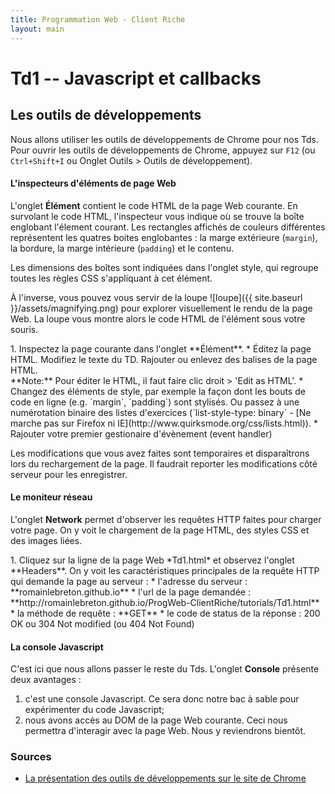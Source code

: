 ```yaml
---
title: Programmation Web - Client Riche
layout: main
---
```


# Td1 -- Javascript et callbacks

## Les outils de développements

Nous allons utiliser les outils de développements de Chrome pour nos Tds. 
Pour ouvrir les outils de développements de Chrome, appuyez sur `F12` (ou `Ctrl+Shift+I` ou Onglet Outils > Outils de développement).

#### L'inspecteurs d'éléments de page Web 

L'onglet **Élément** contient le code HTML de la page Web courante.
En survolant le code HTML, l'inspecteur vous indique où se trouve la boîte englobant l'élement courant. Les rectangles affichés de couleurs différentes représentent les quatres boites englobantes : la marge extérieure (`margin`), la bordure, la marge intérieure (`padding`) et le contenu.

Les dimensions des boîtes sont indiquées dans l'onglet style, qui regroupe toutes les règles CSS s'appliquant à cet élément.

À l'inverse, vous pouvez vous servir de la loupe ![loupe]({{ site.baseurl }}/assets/magnifying.png) pour explorer visuellement le rendu de la page Web. La loupe vous montre alors le code HTML de l'élément sous votre souris.

<div class="exercice">
1. Inspectez la page courante dans l'onglet **Élément**. 
  * Éditez la page HTML. Modifiez le texte du TD. Rajouter ou enlevez des balises de la page HTML. <br/>
**Note:** Pour éditer le HTML, il faut faire clic droit > 'Edit as HTML'.
  * Changez des éléments de style, par exemple la façon dont les bouts de code en ligne (e.g. `margin`, `padding`) sont stylisés. Ou passez à une numérotation binaire des listes d'exercices (`list-style-type: binary` - [Ne marche pas sur Firefox ni IE](http://www.quirksmode.org/css/lists.html)).
  * Rajouter votre premier gestionaire d'évènement (event handler)
</div>

Les modifications que vous avez faites sont temporaires et disparaîtrons lors du rechargement de la page. Il faudrait reporter les modifications côté serveur pour les enregistrer.

#### Le moniteur réseau

L'onglet **Network** permet d'observer les requêtes HTTP faites pour charger votre page. On y voit le chargement de la page HTML, des styles CSS et des images liées.

<div class="exercice">
1. Cliquez sur la ligne de la page Web *Td1.html* et observez l'onglet **Headers**. On y voit les caractéristiques principales de la requête HTTP qui demande la page au serveur :
  * l'adresse du serveur : **romainlebreton.github.io**
  * l'url de la page demandée : **http://romainlebreton.github.io/ProgWeb-ClientRiche/tutorials/Td1.html**
  * la méthode de requête : **GET**
  * le code de status de la réponse : 200 OK ou 304 Not modified (ou 404 Not Found)
</div>

#### La console Javascript

C'est ici que nous allons passer le reste du Tds. L'onglet **Console** présente deux avantages :
1. c'est une console Javascript. Ce sera donc notre bac à sable pour expérimenter du code Javascript;
2. nous avons accès au DOM de la page Web courante. Ceci nous permettra d'interagir avec la page Web. Nous y reviendrons bientôt.




### Sources

- [La présentation des outils de développements sur le site de Chrome](https://developer.chrome.com/devtools)
